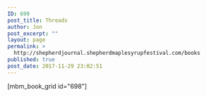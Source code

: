 ```yaml
---
ID: 699
post_title: Threads
author: Jon
post_excerpt: ""
layout: page
permalink: >
  http://shepherdjournal.shepherdmaplesyrupfestival.com/books
published: true
post_date: 2017-11-29 23:02:51
---
```

[mbm_book_grid id="698"]